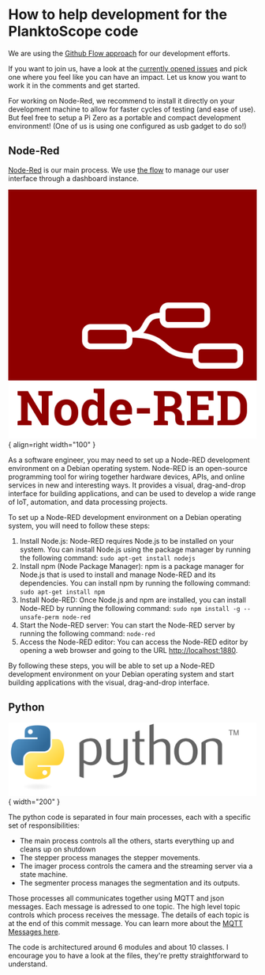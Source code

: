 # How to help development for the PlanktoScope code

We are using the [Github Flow approach](https://docs.github.com/en/free-pro-team@latest/github/collaborating-with-issues-and-pull-requests) for our development efforts.

If you want to join us, have a look at the [currently opened issues](https://github.com/PlanktonPlanet/PlanktoScope/issues) and pick one where you feel like you can have an impact. Let us know you want to work it in the comments and get started.

For working on Node-Red, we recommend to install it directly on your development machine to allow for faster cycles of testing (and ease of use). But feel free to setup a Pi Zero as a portable and compact development environment! (One of us is using one configured as usb gadget to do so!)

## Node-Red

[Node-Red](https://nodered.org/) is our main process. We use [the flow](https://nodered.org/docs/developing-flows/flow-structure) to manage our user interface through a dashboard instance.

![node-red](../../images/logos/node-red.svg){ align=right width="100" }

As a software engineer, you may need to set up a Node-RED development environment on a Debian operating system. Node-RED is an open-source programming tool for wiring together hardware devices, APIs, and online services in new and interesting ways. It provides a visual, drag-and-drop interface for building applications, and can be used to develop a wide range of IoT, automation, and data processing projects.

To set up a Node-RED development environment on a Debian operating system, you will need to follow these steps:

1. Install Node.js: Node-RED requires Node.js to be installed on your system. You can install Node.js using the package manager by running the following command: `sudo apt-get install nodejs`
2. Install npm (Node Package Manager): npm is a package manager for Node.js that is used to install and manage Node-RED and its dependencies. You can install npm by running the following command: `sudo apt-get install npm`
3. Install Node-RED: Once Node.js and npm are installed, you can install Node-RED by running the following command: `sudo npm install -g --unsafe-perm node-red`
4. Start the Node-RED server: You can start the Node-RED server by running the following command: `node-red`
5. Access the Node-RED editor: You can access the Node-RED editor by opening a web browser and going to the URL <http://localhost:1880>.

By following these steps, you will be able to set up a Node-RED development environment on your Debian operating system and start building applications with the visual, drag-and-drop interface.

## Python

![python](../../images/logos/python.svg){ width="200" }

The python code is separated in four main processes, each with a specific set of responsibilities:

- The main process controls all the others, starts everything up and cleans up on shutdown
- The stepper process manages the stepper movements.
- The imager process controls the camera and the streaming server via a state machine.
- The segmenter process manages the segmentation and its outputs.

Those processes all communicates together using MQTT and json messages. Each message is adressed to one topic. The high level topic controls which process receives the message. The details of each topic is at the end of this commit message. You can learn more about the [MQTT Messages here](../../software/mqtt_messages.md).

The code is architectured around 6 modules and about 10 classes. I encourage you to have a look at the files, they're pretty straightforward to understand.
